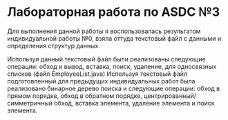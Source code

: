 # Лабораторная работа по ASDC №3
Для выполнения данной работы я воспользовалась результатом индивидуальной работы №0, взяла оттуда текстовый файл с данными и определения структур данных.

Используя данный текстовый файл были реализованы следующие операции:
обход и вывод,
вставка,
поиск,
удаление,
для односвязных списков (файл EmployeeList.java)
Используя текстовый файл подготовленный для предыдущих индивидуальных работ была реализовано бинарное дерево поиска и следующие операции:
обход в прямом порядке,
обход в обратном порядке,
центрированный/симметричный обход,
вставка элемента,
удаление элемента и
поиск элемента.
